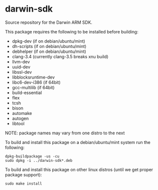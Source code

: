 darwin-sdk
==========

Source repository for the Darwin ARM SDK.

This package requires the following to be installed before building:
 * dpkg-dev (if on debian/ubuntu/mint)
 * dh-scripts (if on debian/ubuntu/mint)
 * debhelper (if on debian/ubuntu/mint)
 * clang-3.4 (currently clang-3.5 breaks xnu build)
 * llvm-dev
 * uuid-dev
 * libssl-dev
 * libblocksruntime-dev
 * libc6-dev-i386 (if 64bit)
 * gcc-multilib (if 64bit)
 * build-essential
 * flex
 * tcsh
 * bison
 * automake
 * autogen
 * libtool

NOTE: package names may vary from one distro to the next

To build and install this package on a debian/ubuntu/mint system run the following:

```
dpkg-buildpackage -us -cu
sudo dpkg -i ../darwin-sdk*.deb
```

To build and install this package on other linux distros (until we get proper package support):

`sudo make install`
